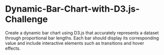 # Dynamic-Bar-Chart-with-D3.js-Challenge
Create a dynamic bar chart using D3.js that accurately represents a dataset through proportional bar lengths. Each bar should display its corresponding value and include interactive elements such as transitions and hover effects.
